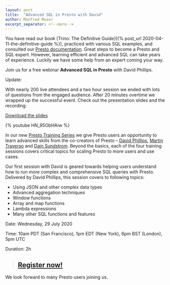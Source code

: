 ```yaml
---
layout: post
title:  "Advanced SQL in Presto with David"
author: Manfred Moser
excerpt_separator: <!--more-->
---
```


You have read our book [Trino: The Definitive Guide]({% post_url
2020-04-11-the-definitive-guide %}), practiced with various SQL examples, and
consulted our [Presto documentation]({{site.url}}/docs). Great steps to
become a Presto and SQL expert. However, learning efficient and advanced SQL can
take years of experience. Luckily we have some help from an expert coming your
way.

Join us for a free webinar **Advanced SQL in Presto** with David Phillips.

Update:

With nearly 200 live attendees and a two hour session we ended with lots of
questions from the engaged audience. After 20 minutes overtime we wrapped up the
successful event. Check out the presentation slides and the recording:

[Download the slides](https://www.starburst.io/wp-content/uploads/2020/07/Presto-Training-Series-Advanced-SQL-Features-in-Presto.pdf)

{% youtube HN_95ObHAiw %}

<!--more-->

In our new [Presto Training Series](https://bit.ly/2NO26Cm) we give Presto users
an opportunity to learn advanced skills from the co-creators of Presto –
[David Phillips](https://github.com/electrum), 
[Martin Traverso](https://github.com/martint) and 
[Dain Sundstrom](https://github.com/dain). Beyond the basics, each of the four 
training sessions covers critical topics for scaling Presto to more users and
use cases. 

Our first session with David is geared towards helping users understand how to
run more complex and comprehensive SQL queries with Presto. Delivered by David
Phillips, this session covers to following topics:

* Using JSON and other complex data types
* Advanced aggregation techniques
* Window functions
* Array and map functions
* Lambda expressions
* Many other SQL functions and features

Date: Wednesday, 29 July 2020

Time: 10am PDT (San Francisco), 1pm EDT (New York), 6pm BST (London), 5pm UTC

Duration: 2h

> ## [Register now!](https://bit.ly/2YOtx5f)

We look forward to many Presto users joining us.
